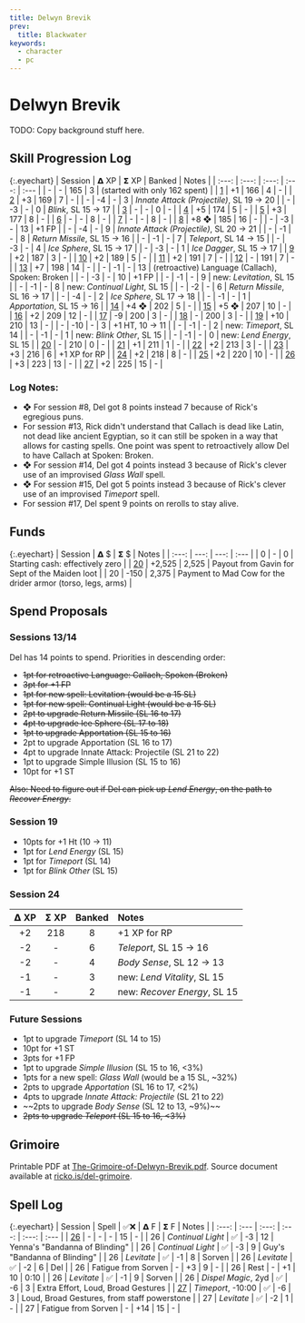```yaml
---
title: Delwyn Brevik
prev:
  title: Blackwater
keywords:
  - character
  - pc
---
```


# Delwyn Brevik

TODO: Copy background stuff here.

## Skill Progression Log

{:.eyechart}
| Session | 𝝙&nbsp;XP | 𝝨&nbsp;XP | Banked | Notes |
| :---: | :---: | :---: | :---: | :--- |
| - | - | 165 | 3 | (started with only 162 spent) |
| [1](../sessions/2020-02-09-gavins-request-northunder.md) | +1 | 166 | 4 | - |
| [2](../sessions/2020-02-16-orcs-in-the-ruins.md) | +3 | 169 | 7 | - |
| - | -4 | - | 3 | _Innate Attack (Projectile)_, SL 19 → 20 |
| - | -3 | - | 0 | _Blink_, SL 15 → 17 |
| [3](../sessions/2020-02-23-into-the-sept.md) | - | - | 0 | - |
| [4](../sessions/2020-03-01-the-undead-tide.md) | +5 | 174 | 5 | - |
| [5](../sessions/2020-03-08-axes-out.md) | +3 | 177 | 8 | - |
| [6](../sessions/2020-03-15-poking-the-undead-bear.md) | - | - | 8 | - |
| [7](../sessions/2020-03-22-slow-and-unsteady.md) | - | - | 8 | - |
| [8](../sessions/2020-03-29-i-cast-zombie-missile.md) | +8 ❖ | 185 | 16 | - |
| - | -3 | - | 13 | +1 FP |
| - | -4 | - | 9 | _Innate Attack (Projectile)_, SL 20 → 21 |
| - | -1 | - | 8 | _Return Missile_, SL 15 → 16 |
| - | -1 | - | 7 | _Teleport_, SL 14 → 15 |
| - | -3 | - | 4 | _Ice Sphere_, SL 15 → 17 |
| - | -3 | - | 1 | _Ice Dagger_, SL 15 → 17 |
| [9](../sessions/2020-04-05-a-wail-of-a-good-time.md) | +2 | 187 | 3 | - |
| [10](../sessions/2020-04-12-secret-passages.md) | +2 | 189 | 5 | - |
| [11](../sessions/2020-04-19-boned-and-stoned.md) | +2 | 191 | 7 | - |
| [12](../sessions/2020-04-26-a-dark-cloud.md) | - | 191 | 7 | - |
| [13](../sessions/2020-05-03-do-you-smell-that.md) | +7 | 198 | 14 | - |
| - | -1 | - | 13 | (retroactive) Language (Callach), Spoken: Broken |
| - | -3 | - | 10 | +1 FP |
| - | -1 | - | 9 | new: _Levitation_, SL 15 |
| - | -1 | - | 8 | new: _Continual Light_, SL 15 |
| - | -2 | - | 6 | _Return Missile_, SL 16 → 17  |
| - | -4 | - | 2 | _Ice Sphere_, SL 17 → 18  |
| - | -1 | - | 1 | _Apportation_, SL 15 → 16  |
| [14](../sessions/2020-05-10-floors-and-doors.md) | +4 ❖ | 202 | 5 | - |
| [15](../sessions/2020-05-17-back-to-the-futile.md) | +5 ❖ | 207 | 10 | - |
| [16](../sessions/2020-05-24-one-long-breath.md) | +2 | 209 | 12 | - |
| [17](../sessions/2020-05-31-thunderbolts-and-lightning.md) | -9 | 200 | 3 | - |
| [18](../sessions/2020-06-07-its-not-a-fight-until-yenna-goes-negative.md) | - | 200 | 3 | - |
| [19](../sessions/2020-06-14-shes-gone-for-good-right.md) | +10 | 210 | 13 | - |
| - | -10 | - | 3 | +1 HT, 10 → 11 |
| - | -1 | - | 2 | new: _Timeport_, SL 14 |
| - | -1 | - | 1 | new: _Blink Other_, SL 15 |
| - | -1 | - | 0 | new: _Lend Energy_, SL 15 |
| [20](../sessions/2021-01-03-back-to-blackwater.md) | - | 210 | 0 | - |
| [21](../sessions/2021-01-10-gavins-no-good-very-bad-day.md) | +1 | 211 | 1 | - |
| [22](../sessions/2021-01-17-piece-by-piece.md) | +2 | 213 | 3 | - |
| [23](../sessions/2021-01-24-slippery-when-red.md) | +3 | 216 | 6 | +1 XP for RP |
| [24](../sessions/2021-01-31-just-walk-away.md) | +2 | 218 | 8 | - |
| [25](../sessions/2021-02-14-underneath-it-all.md) | +2 | 220 | 10 | - |
| [26](../sessions/2021-02-21-harried-fodder-and-the-deathly-hallways.md) | +3 | 223 | 13 | - |
| [27](../sessions/2021-03-07-could-you-not.md) | +2 | 225 | 15 | - |

### Log Notes:

* ❖ For session #8, Del got 8 points instead 7 because of Rick's egregious puns.
* For session #13, Rick didn't understand that Callach is dead like Latin, not dead like ancient Egyptian, so it can still be spoken in a way that allows for casting spells.  One point was spent to retroactively allow Del to have Callach at Spoken: Broken.
* ❖ For session #14, Del got 4 points instead 3 because of Rick's clever use of an improvised _Glass Wall_ spell.
* ❖ For session #15, Del got 5 points instead 3 because of Rick's clever use of an improvised _Timeport_ spell.
* For session #17, Del spent 9 points on rerolls to stay alive.

## Funds

{:.eyechart}
| Session | 𝝙&nbsp;$ | 𝝨&nbsp;$ | Notes |
| :---: | ---: | ---: | :--- |
| 0  | - | 0 | Starting cash: effectively zero |
| [20](../sessions/2021-01-03-back-to-blackwater.md) | +2,525 | 2,525 | Payout from Gavin for Sept of the Maiden loot |
| 20 | -150 | 2,375 | Payment to Mad Cow for the drider armor (torso, legs, arms) |


## Spend Proposals

### Sessions 13/14

Del has 14 points to spend.  Priorities in descending order:

* ~~1pt for retroactive Language: Callach, Spoken (Broken)~~
* ~~3pt for +1 FP~~
* ~~1pt for new spell: Levitation (would be a 15 SL)~~
* ~~1pt for new spell: Continual Light (would be a 15 SL)~~
* ~~2pt to upgrade Return Missile (SL 16 to 17)~~
* ~~4pt to upgrade Ice Sphere (SL 17 to 18)~~
* ~~1pt to upgrade Apportation (SL 15 to 16)~~
* 2pt to upgrade Apportation (SL 16 to 17)
* 4pt to upgrade Innate Attack: Projectile (SL 21 to 22)
* 1pt to upgrade Simple Illusion (SL 15 to 16)
* 10pt for +1 ST

~~Also: Need to figure out if Del can pick up _Lend Energy_, on the path to _Recover Energy_.~~

### Session 19

* 10pts for +1 Ht (10 → 11)
* 1pt for _Lend Energy_ (SL 15)
* 1pt for _Timeport_ (SL 14)
* 1pt for _Blink Other_ (SL 15)

### Session 24

| 𝝙&nbsp;XP | 𝝨&nbsp;XP | Banked | Notes |
| :---: | :---: | :---: | :--- |
| +2 | 218 | 8 | +1 XP for RP |
| -2 | - | 6 | _Teleport_, SL 15 → 16 |
| -2 | - | 4 | _Body Sense_, SL 12 → 13 |
| -1 | - | 3 | new: _Lend Vitality_, SL 15 |
| -1 | - | 2 | new: _Recover Energy_, SL 15 |

### Future Sessions

* 1pt to upgrade _Timeport_ (SL 14 to 15)
* 10pt for +1 ST
* 3pts for +1 FP
* 1pt to upgrade _Simple Illusion_ (SL 15 to 16, <3%)
* 1pts for a new spell: _Glass Wall_ (would be a 15 SL, ~32%)
* 2pts to upgrade _Apportation_ (SL 16 to 17, <2%)
* 4pts to upgrade _Innate Attack: Projectile_ (SL 21 to 22)
* ~~2pts to upgrade _Body Sense_ (SL 12 to 13, ~9%)~~
* ~~2pts to upgrade _Teleport_ (SL 15 to 16, <3%)~~

## Grimoire

Printable PDF at [The-Grimoire-of-Delwyn-Brevik.pdf](The-Grimoire-of-Delwyn-Brevik.pdf).
Source document available at [ricko.is/del-grimoire](https://ricko.is/del-grimoire).

## Spell Log

{:.eyechart}
| Session | Spell | ✅❌ | 𝝙&nbsp;F | 𝝨&nbsp;F | Notes |
| :---: | :--- | :---: | :---: | :---: | :--- |
| [26](../sessions/2021-02-21-harried-fodder-and-the-deathly-hallways.md) | - | - | - | 15 | - |
| 26 | _Continual Light_ | ✅ | -3 | 12 | Yenna's "Bandanna of Blinding" |
| 26 | _Continual Light_ | ✅ | -3 | 9 | Guy's "Bandanna of Blinding" |
| 26 | _Levitate_ | ✅ | -1 | 8 | Sorven |
| 26 | _Levitate_ | ✅ | -2 | 6 | Del |
| 26 | Fatigue from Sorven | - | +3 | 9 | - |
| 26 | Rest | - | +1 | 10 | 0:10 |
| 26 | _Levitate_ | ✅ | -1 | 9 | Sorven |
| 26 | _Dispel Magic_, 2yd | ✅ | -6 | 3 | Extra Effort, Loud, Broad Gestures |
| [27](../sessions/2021-03-07-could-you-not.md) | _Timeport_, -10:00 | ✅ | -6 | 3 | Loud, Broad Gestures, from staff powerstone |
| 27 | _Levitate_ | ✅ | -2 | 1 | - |
| 27 | Fatigue from Sorven | - | +14 | 15 | - |
